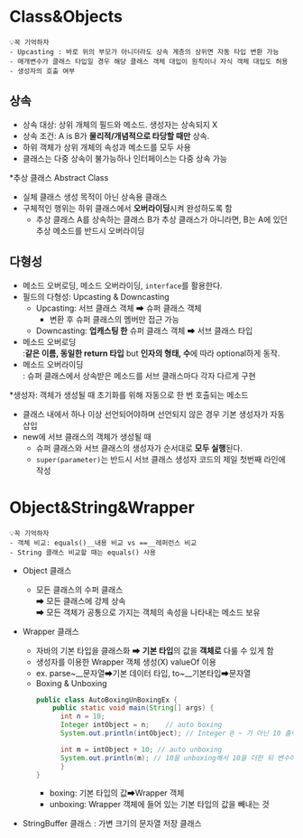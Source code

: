 # Class&Objects
```
💡꼭 기억하자
- Upcasting : 바로 위의 부모가 아니더라도 상속 계층의 상위면 자동 타입 변환 가능
- 매개변수가 클래스 타입일 경우 해당 클래스 객체 대입이 원칙이나 자식 객체 대입도 허용
- 생성자의 호출 여부
```

## 상속
- 상속 대상: 상위 개체의 필드와 메소드. 생성자는 상속되지 X
- 상속 조건: A is B가 **물리적/개념적으로 타당할 때만** 상속.
- 하위 객체가 상위 개체의 속성과 메소드를 모두 사용
- 클래스는 다중 상속이 불가능하나 인터페이스는 다중 상속 가능

*추상 클래스 Abstract Class<br/>
- 실체 클래스 생성 목적이 아닌 상속용 클래스
- 구체적인 행위는 하위 클래스에서 **오버라이딩**시켜 완성하도록 함
  - 추상 클래스 A를 상속하는 클래스 B가 추상 클래스가 아니라면, B는 A에 있던 추상 메소드를 반드시 오버라이딩

## 다형성
- 메소드 오버로딩, 메소드 오버라이딩, `interface`를 활용한다.
- 필드의 다형성: Upcasting & Downcasting
  - Upcasting: 서브 클래스 객체 ➡ 슈퍼 클래스 객체
    - 변환 후 슈퍼 클래스의 멤버만 접근 가능
  - Downcasting: **업캐스팅 한** 슈퍼 클래스 객체 ➡ 서브 클래스 타입
- 메소드 오버로딩 <br/> :**같은 이름, 동일한 return 타입** but **인자의 형태, 수**에 따라 optional하게 동작.<br/>
- 메소드 오버라이딩 <br/> : 슈퍼 클래스에서 상속받은 메소드를 서브 클래스마다 각자 다르게 구현

*생성자: 객체가 생성될 때 초기화를 위해 자동으로 한 번 호출되는 메소드<br/>
- 클래스 내에서 하나 이상 선언되어야하며 선언되지 않은 경우 기본 생성자가 자동 삽입
- new에 서브 클래스의 객체가 생성될 때
  - 슈퍼 클래스와 서브 클래스의 생성자가 순서대로 **모두 실행**된다.
  - `super(parameter)`는 반드시 서브 클래스 생성자 코드의 제일 첫번째 라인에 작성

# Object&String&Wrapper
```
💡꼭 기억하자
- 객체 비교: equals()__내용 비교 vs ==__레퍼런스 비교
- String 클래스 비교할 때는 equals() 사용
```
- Object 클래스
  - 모든 클래스의 수퍼 클래스<br/>
    ➡ 모든 클래스에 강제 상속<br/>
    ➡ 모든 객체가 공통으로 가지는 객체의 속성을 나타내는 메소드 보유

- Wrapper 클래스
  - 자바의 기본 타입을 클래스화 ➡ **기본 타입**의 값을 **객체로** 다룰 수 있게 함
  - 생성자를 이용한 Wrapper 객체 생성(X) valueOf 이용
  - ex. parse~__문자열➡기본 데이터 타입, to~__기본타입➡문자열
  - Boxing & Unboxing<br/>
    ```Java
    public class AutoBoxingUnBoxingEx {
	    public static void main(String[] args) {
		  int n = 10;
		  Integer intObject = n; 	// auto boxing
		  System.out.println(intObject); // Integer @ ~ 가 아닌 10 출력

		  int m = intObject + 10; // auto unboxing
		  System.out.println(m); // 10을 unboxing해서 10을 더한 뒤 변수에 담아 출력
	      }
    }
    ```
    - boxing: 기본 타입의 값➡Wrapper 객체
    - unboxing: Wrapper 객체에 들어 있는 기본 타입의 값을 빼내는 것
- StringBuffer 클래스 : 가변 크기의 문자열 저장 클래스

